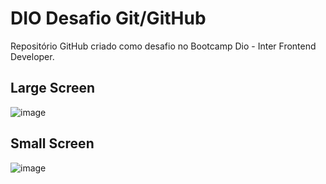 # DIO Desafio Git/GitHub
Repositório GitHub criado como desafio no Bootcamp Dio - Inter Frontend Developer.
## Large Screen
![image](https://user-images.githubusercontent.com/1015013/148716035-8e393254-2e0c-48b6-abd2-93610407c479.png)

## Small Screen
![image](https://user-images.githubusercontent.com/1015013/148716130-3579ad81-94a2-4640-a21a-2268d5a75e33.png)
